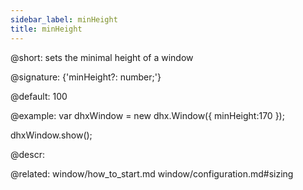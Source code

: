 ```yaml
---
sidebar_label: minHeight
title: minHeight
---          
```


@short: sets the minimal height of a window

@signature: {'minHeight?: number;'}

@default: 100

@example:
var dhxWindow = new dhx.Window({
    minHeight:170
});

dhxWindow.show();



@descr: 

@related: window/how_to_start.md
window/configuration.md#sizing

